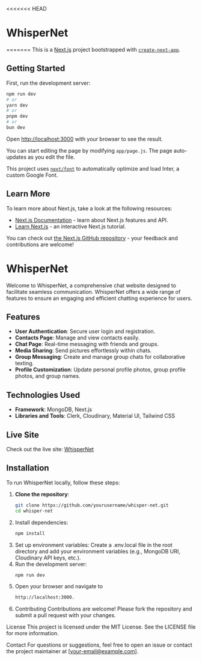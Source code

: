 <<<<<<< HEAD
# WhisperNet
=======
This is a [Next.js](https://nextjs.org/) project bootstrapped with [`create-next-app`](https://github.com/vercel/next.js/tree/canary/packages/create-next-app).

## Getting Started

First, run the development server:

```bash
npm run dev
# or
yarn dev
# or
pnpm dev
# or
bun dev
```

Open [http://localhost:3000](http://localhost:3000) with your browser to see the result.

You can start editing the page by modifying `app/page.js`. The page auto-updates as you edit the file.

This project uses [`next/font`](https://nextjs.org/docs/basic-features/font-optimization) to automatically optimize and load Inter, a custom Google Font.

## Learn More

To learn more about Next.js, take a look at the following resources:

- [Next.js Documentation](https://nextjs.org/docs) - learn about Next.js features and API.
- [Learn Next.js](https://nextjs.org/learn) - an interactive Next.js tutorial.

You can check out [the Next.js GitHub repository](https://github.com/vercel/next.js/) - your feedback and contributions are welcome!

# WhisperNet

Welcome to WhisperNet, a comprehensive chat website designed to facilitate seamless communication. WhisperNet offers a wide range of features to ensure an engaging and efficient chatting experience for users.

## Features

- **User Authentication**: Secure user login and registration.
- **Contacts Page**: Manage and view contacts easily.
- **Chat Page**: Real-time messaging with friends and groups.
- **Media Sharing**: Send pictures effortlessly within chats.
- **Group Messaging**: Create and manage group chats for collaborative texting.
- **Profile Customization**: Update personal profile photos, group profile photos, and group names.

## Technologies Used

- **Framework**: MongoDB, Next.js
- **Libraries and Tools**: Clerk, Cloudinary, Material UI, Tailwind CSS

## Live Site

Check out the live site: [WhisperNet](https://whisper-net.vercel.app/)

## Installation

To run WhisperNet locally, follow these steps:

1. **Clone the repository**:
   ```bash
   git clone https://github.com/yourusername/whisper-net.git
   cd whisper-net
2. Install dependencies:
   ```bash
   npm install
4. Set up environment variables:
    Create a .env.local file in the root directory and add your environment variables (e.g., MongoDB URI, Cloudinary API keys, etc.).
5. Run the development server:
   ```bash
   npm run dev
7. Open your browser and navigate to
   ```bash
   http://localhost:3000.
9. Contributing
Contributions are welcome! Please fork the repository and submit a pull request with your changes.

License
This project is licensed under the MIT License. See the LICENSE file for more information.

Contact
For questions or suggestions, feel free to open an issue or contact the project maintainer at [your-email@example.com].
